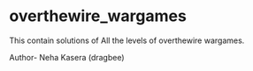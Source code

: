 # overthewire_wargames
This contain solutions of All the levels of overthewire wargames.

Author- Neha Kasera (dragbee)
